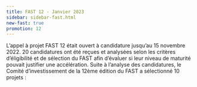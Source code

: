 ```yaml
---
title: FAST 12 - Janvier 2023
sidebar: sidebar-fast.html
new-fast: true
promotion: 12
---
```


<!-- Le Fonds pour l’accélération du financement des start-up d’État (FAST) -->
<!-- a été doté par la loi de finances 2020 d’un budget de plusieurs -->
<!-- millions d’euros pour soutenir l’investissement dans des solutions -->
<!-- numériques répondant à des enjeux d’amélioration du service public. -->

<div class="fr-text--lead">
L’appel à projet FAST 12 était ouvert à candidature jusqu’au 15
novembre 2022. 20 candidatures ont été reçues et analysées selon les
critères d’éligibilité et de sélection du FAST afin d’évaluer si leur
niveau de maturité pouvait justifier une accélération.  Suite à
l’analyse des candidatures, le Comité d’investissement de la 12ème
édition du FAST a sélectionné 10 projets :
</div>
